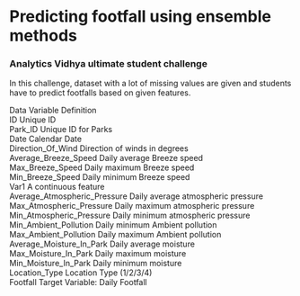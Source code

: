 # Predicting footfall using ensemble methods 
### Analytics Vidhya ultimate student challenge

In this challenge, dataset with a lot of missing values are given and students have to predict footfalls based on given features.

Data Variable Definition  
ID Unique ID  
Park_ID Unique ID for Parks  
Date Calendar Date  
Direction_Of_Wind Direction of winds in degrees  
Average_Breeze_Speed Daily average Breeze speed  
Max_Breeze_Speed Daily maximum Breeze speed  
Min_Breeze_Speed Daily minimum Breeze speed  
Var1 A continuous feature  
Average_Atmospheric_Pressure Daily average atmospheric pressure  
Max_Atmospheric_Pressure Daily maximum atmospheric pressure  
Min_Atmospheric_Pressure Daily minimum atmospheric pressure  
Min_Ambient_Pollution Daily minimum Ambient pollution  
Max_Ambient_Pollution Daily maximum Ambient pollution  
Average_Moisture_In_Park Daily average moisture  
Max_Moisture_In_Park Daily maximum moisture  
Min_Moisture_In_Park Daily minimum moisture  
Location_Type Location Type (1/2/3/4)  
Footfall Target Variable: Daily Footfall  
